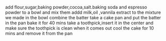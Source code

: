 add flour,sugar,baking powder,cocoa,salt.baking soda and espresso powder to a bowl and mix them 
addd milk,oil ,vannila extract to the mixture we made in the bowl 
combine the batter
take a cake pan and put the batter in the pan 
bake it for 40 mins 
take a toothpick,insert it in the center and make sure the toothpick is clean when it comes out 
cool the cake for 10 mins and remove it from the pan 